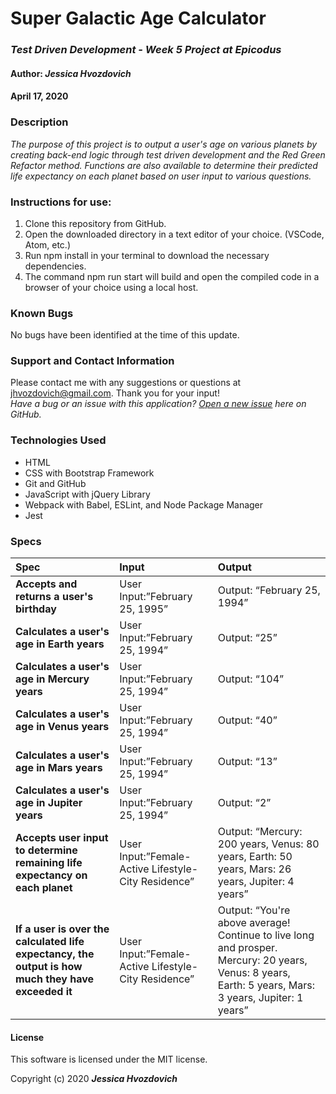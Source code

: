 # **Super Galactic Age Calculator**

### _Test Driven Development - Week 5 Project at Epicodus_

#### Author: **_Jessica Hvozdovich_**
#### April 17, 2020

### Description

_The purpose of this project is to output a user's age on various planets by creating back-end logic through test driven development and the Red Green Refactor method. Functions are also available to determine their predicted life expectancy on each planet based on user input to various questions._

### Instructions for use:

1. Clone this repository from GitHub.
2. Open the downloaded directory in a text editor of your choice.
  (VSCode, Atom, etc.)
3. Run npm install in your terminal to download the necessary dependencies.
4. The command npm run start will build and open the compiled code in a browser of your choice using a local host.

### Known Bugs

No bugs have been identified at the time of this update.

### Support and Contact Information

Please contact me with any suggestions or questions at jhvozdovich@gmail.com. Thank you for your input!  
_Have a bug or an issue with this application? [Open a new issue](https://github.com/jhvozdovich/galactic-age-calculator/issues) here on GitHub._

### Technologies Used

* HTML
* CSS with Bootstrap Framework
* Git and GitHub
* JavaScript with jQuery Library
* Webpack with Babel, ESLint, and Node Package Manager
* Jest

### Specs
| Spec | Input | Output |
| :------------- | :------------- | :------------- |
| **Accepts and returns a user's birthday** | User Input:”February 25, 1995” | Output: “February 25, 1994” |
| **Calculates a user's age in Earth years** | User Input:”February 25, 1994” | Output: “25” |
| **Calculates a user's age in Mercury years** | User Input:”February 25, 1994” | Output: “104” |
| **Calculates a user's age in Venus years** | User Input:”February 25, 1994” | Output: “40” |
| **Calculates a user's age in Mars years** | User Input:”February 25, 1994” | Output: “13” |
| **Calculates a user's age in Jupiter years** | User Input:”February 25, 1994” | Output: “2” |
| **Accepts user input to determine remaining life expectancy on each planet** | User Input:”Female-Active Lifestyle-City Residence” | Output: “Mercury: 200 years, Venus: 80 years, Earth: 50 years, Mars: 26 years, Jupiter: 4 years” |
| **If a user is over the calculated life expectancy, the output is how much they have exceeded it** | User Input:”Female-Active Lifestyle-City Residence” | Output: “You're above average! Continue to live long and prosper. Mercury: 20 years, Venus: 8 years, Earth: 5 years, Mars: 3 years, Jupiter: 1 years”  |

#### License

This software is licensed under the MIT license.

Copyright (c) 2020 **_Jessica Hvozdovich_**